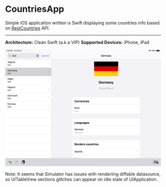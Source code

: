 # CountriesApp

Simple iOS applicaiton written is Swift displaying some countries info based on [RestCountries](https://restcountries.eu) API.

---
**Architecture:** Clean Swift (a.k.a VIP)
**Supported Devices:** iPhone, iPad

![Oops...](https://github.com/ImKuz/CountriesApp/blob/main/Resources/iPadImg.png?raw=true)

Note: It seems that Simulator has issues with renderiing diffable datasource, so UITableView sections glitches can appear on idle state of UIApplication. 
